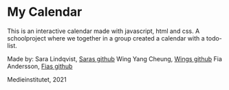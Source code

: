 # My Calendar

This is an interactive calendar made with javascript, html and css. A schoolproject where we together in a group created a calendar with a todo-list. 

Made by:
Sara Lindqvist, [Saras github](https://github.com/saralindqvist)
Wing Yang Cheung, [Wings github](https://github.com/millie-wy)
Fia Andersson, [Fias github](https://github.com/fiababiakandersson)

Medieinstitutet, 2021